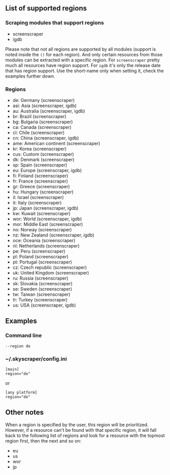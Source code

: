 ## List of supported regions
### Scraping modules that support regions
* screenscraper
* igdb

Please note that not all regions are supported by all modules (support is noted inside the `()` for each region). And only certain resources from those modules can be extracted with a specific region. For `screenscraper` pretty much all resources have region support. For `igdb` it's only the release date that has region support. Use the short-name only when setting it, check the examples further down.

### Regions
* de: Germany (screenscraper)
* asi: Asia (screenscraper, igdb)
* au: Australia (screenscraper, igdb)
* br: Brazil (screenscraper)
* bg: Bulgaria (screenscraper)
* ca: Canada (screenscraper)
* cl: Chile (screenscraper)
* cn: China (screenscraper, igdb)
* ame: American continent (screenscraper)
* kr: Korea (screenscraper)
* cus: Custom (screenscraper)
* dk: Denmark (screenscraper)
* sp: Spain (screenscraper)
* eu: Europe (screenscraper, igdb)
* fi: Finland (screenscraper)
* fr: France (screenscraper)
* gr: Greece (screenscraper)
* hu: Hungary (screenscraper)
* il: Israel (screenscraper)
* it: Italy (screenscraper)
* jp: Japan (screenscraper, igdb)
* kw: Kuwait (screenscraper)
* wor: World (screenscraper, igdb)
* mor: Middle East (screenscraper)
* no: Norway (screenscraper)
* nz: New Zealand (screenscraper, igdb)
* oce: Oceania (screenscraper)
* nl: Netherlands (screenscraper)
* pe: Peru (screenscraper)
* pl: Poland (screenscraper)
* pt: Portugal (screenscraper)
* cz: Czech republic (screenscraper)
* uk: United Kingdom (screenscraper)
* ru: Russia (screenscraper)
* sk: Slovakia (screenscraper)
* se: Sweden (screenscraper)
* tw: Taiwan (screenscraper)
* tr: Turkey (screenscraper)
* us: USA (screenscraper, igdb)

## Examples
### Command line
`--region de`
### ~/.skyscraper/config.ini
```
[main]
region="de"
```
or
```
[any platform]
region="de"
```

## Other notes
When a region is specified by the user, this region will be prioritized. However, if a resource can't be found with that specific region, it will fall back to the following list of regions and look for a resource with the topmost region first, then the next and so on:
* eu
* us
* wor
* jp